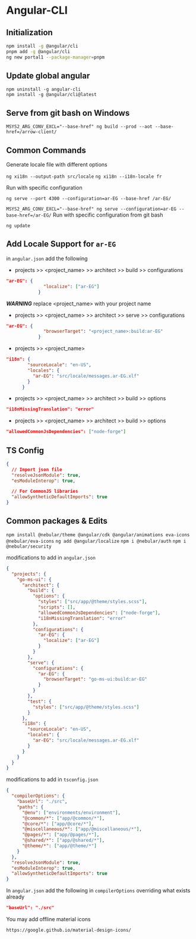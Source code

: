 # Angular-CLI

## Initialization

```sh
npm install -g @angular/cli
pnpm add -g @angular/cli
ng new portal1 --package-manager=pnpm
```

## Update global angular

`npm uninstall -g angular-cli`  
`npm install -g @angular/cli@latest`

## Serve from git bash on Windows

`MSYS2_ARG_CONV_EXCL="--base-href" ng build --prod --aot --base-href=/arrow-client/`

## Common Commands

Generate locale file with different options

`ng xi18n --output-path src/locale`
`ng xi18n --i18n-locale fr`

Run with specific configuration

`ng serve --port 4300 --configuration=ar-EG --base-href /ar-EG/`

`MSYS2_ARG_CONV_EXCL="--base-href" ng serve --configuration=ar-EG --base-href=/ar-EG/` Run with specific configuration from git bash

`ng update`

## Add Locale Support for `ar-EG`

in `angular.json` add the following

- projects >> <project_name> >> architect >> build >> configurations

```json
"ar-EG": {
              "localize": ["ar-EG"]
            }
```

**_WARNING_** replace <project_name> with your project name

- projects >> <project_name> >> architect >> serve >> configurations

```json
"ar-EG": {
              "browserTarget": "<project_name>:build:ar-EG"
            }
```

- projects >> <project_name>

```json
"i18n": {
        "sourceLocale": "en-US",
        "locales": {
          "ar-EG": "src/locale/messages.ar-EG.xlf"
        }
      }
```

- projects >> <project_name> >> architect >> build >> options

```json
"i18nMissingTranslation": "error"
```

- projects >> <project_name> >> architect >> build >> options

```json
"allowedCommonJsDependencies": ["node-forge"]
```

## TS Config

```json
{
  // Import json file
  "resolveJsonModule": true,
  "esModuleInterop": true,

  // For CommonJS libraries
  "allowSyntheticDefaultImports": true
}
```

## Common packages & Edits

`npm install @nebular/theme @angular/cdk @angular/animations eva-icons @nebular/eva-icons`
`ng add @angular/localize`
`npm i @nebular/auth`
`npm i @nebular/security`

modifications to add in `angular.json`

```json
{
  "projects": {
    "go-ms-ui": {
      "architect": {
        "build": {
          "options": {
            "styles": ["src/app/@theme/styles.scss"],
            "scripts": [],
            "allowedCommonJsDependencies": ["node-forge"],
            "i18nMissingTranslation": "error"
          },
          "configurations": {
            "ar-EG": {
              "localize": ["ar-EG"]
            }
          }
        },
        "serve": {
          "configurations": {
            "ar-EG": {
              "browserTarget": "go-ms-ui:build:ar-EG"
            }
          }
        },
        "test": {
          "styles": ["src/app/@theme/styles.scss"]
        }
      },
      "i18n": {
        "sourceLocale": "en-US",
        "locales": {
          "ar-EG": "src/locale/messages.ar-EG.xlf"
        }
      }
    }
  }
}
```

modifications to add in `tsconfig.json`

```json
{
  "compilerOptions": {
    "baseUrl": "./src",
    "paths": {
      "@env": ["environments/environment"],
      "@common/*": ["app/@common/*"],
      "@core/*": ["app/@core/*"],
      "@miscellaneous/*": ["app/@miscellaneous/*"],
      "@pages/*": ["app/@pages/*"],
      "@shared/*": ["app/@shared/*"],
      "@theme/*": ["app/@theme/*"]
    }
  },
  "resolveJsonModule": true,
  "esModuleInterop": true,
  "allowSyntheticDefaultImports": true
}
```

In `angular.json` add the following in `compilerOptions` overriding what exists already

```json
"baseUrl": "./src"
```

You may add offline material icons

`https://google.github.io/material-design-icons/`
